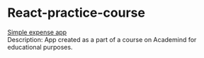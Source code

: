 # React-practice-course
[Simple expense app](https://ecstatic-ramanujan-d4e3bd.netlify.app/) <br />
Description: App created as a part of a course on Academind for educational purposes.<br />

